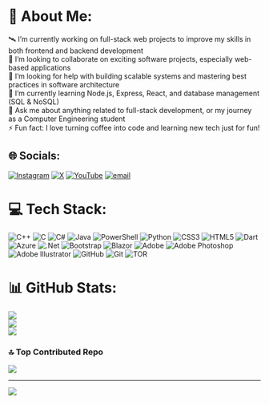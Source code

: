 	 



# 💫 About Me:
🛰️ I’m currently working on full-stack web projects to improve my skills in both frontend and backend development<br>🤝 I’m looking to collaborate on exciting software projects, especially web-based applications<br>🧠 I’m looking for help with building scalable systems and mastering best practices in software architecture<br>🌱 I’m currently learning Node.js, Express, React, and database management (SQL & NoSQL)<br>💬 Ask me about anything related to full-stack development, or my journey as a Computer Engineering student<br>⚡ Fun fact: I love turning coffee into code and learning new tech just for fun!


## 🌐 Socials:
[![Instagram](https://img.shields.io/badge/Instagram-%23E4405F.svg?logo=Instagram&logoColor=white)](https://instagram.com/huseyibnee) [![X](https://img.shields.io/badge/X-black.svg?logo=X&logoColor=white)](https://x.com/huseyinbnee) [![YouTube](https://img.shields.io/badge/YouTube-%23FF0000.svg?logo=YouTube&logoColor=white)](https://youtube.com/@huseyinozipek) [![email](https://img.shields.io/badge/Email-D14836?logo=gmail&logoColor=white)](mailto:hiso9484@gmail.com) 

# 💻 Tech Stack:
![C++](https://img.shields.io/badge/c++-%2300599C.svg?style=plastic&logo=c%2B%2B&logoColor=white) ![C](https://img.shields.io/badge/c-%2300599C.svg?style=plastic&logo=c&logoColor=white) ![C#](https://img.shields.io/badge/c%23-%23239120.svg?style=plastic&logo=csharp&logoColor=white) ![Java](https://img.shields.io/badge/java-%23ED8B00.svg?style=plastic&logo=openjdk&logoColor=white) ![PowerShell](https://img.shields.io/badge/PowerShell-%235391FE.svg?style=plastic&logo=powershell&logoColor=white) ![Python](https://img.shields.io/badge/python-3670A0?style=plastic&logo=python&logoColor=ffdd54) ![CSS3](https://img.shields.io/badge/css3-%231572B6.svg?style=plastic&logo=css3&logoColor=white) ![HTML5](https://img.shields.io/badge/html5-%23E34F26.svg?style=plastic&logo=html5&logoColor=white) ![Dart](https://img.shields.io/badge/dart-%230175C2.svg?style=plastic&logo=dart&logoColor=white) ![Azure](https://img.shields.io/badge/azure-%230072C6.svg?style=plastic&logo=microsoftazure&logoColor=white) ![.Net](https://img.shields.io/badge/.NET-5C2D91?style=plastic&logo=.net&logoColor=white) ![Bootstrap](https://img.shields.io/badge/bootstrap-%238511FA.svg?style=plastic&logo=bootstrap&logoColor=white) ![Blazor](https://img.shields.io/badge/blazor-%235C2D91.svg?style=plastic&logo=blazor&logoColor=white) ![Adobe](https://img.shields.io/badge/adobe-%23FF0000.svg?style=plastic&logo=adobe&logoColor=white) ![Adobe Photoshop](https://img.shields.io/badge/adobe%20photoshop-%2331A8FF.svg?style=plastic&logo=adobe%20photoshop&logoColor=white) ![Adobe Illustrator](https://img.shields.io/badge/adobe%20illustrator-%23FF9A00.svg?style=plastic&logo=adobe%20illustrator&logoColor=white) ![GitHub](https://img.shields.io/badge/github-%23121011.svg?style=plastic&logo=github&logoColor=white) ![Git](https://img.shields.io/badge/git-%23F05033.svg?style=plastic&logo=git&logoColor=white) ![TOR](https://img.shields.io/badge/tor-%237E4798.svg?style=plastic&logo=tor-project&logoColor=white)
# 📊 GitHub Stats:
![](https://github-readme-stats.vercel.app/api?username=huseyinozipek&theme=dark&hide_border=false&include_all_commits=false&count_private=false)<br/>
![](https://nirzak-streak-stats.vercel.app/?user=huseyinozipek&theme=dark&hide_border=false)<br/>
![](https://github-readme-stats.vercel.app/api/top-langs/?username=huseyinozipek&theme=dark&hide_border=false&include_all_commits=false&count_private=false&layout=compact)

### 🔝 Top Contributed Repo
![](https://github-contributor-stats.vercel.app/api?username=huseyinozipek&limit=5&theme=dark&combine_all_yearly_contributions=true)

---
[![](https://visitcount.itsvg.in/api?id=huseyinozipek&icon=0&color=0)](https://visitcount.itsvg.in)

<!-- Proudly created with GPRM ( https://gprm.itsvg.in ) -->

